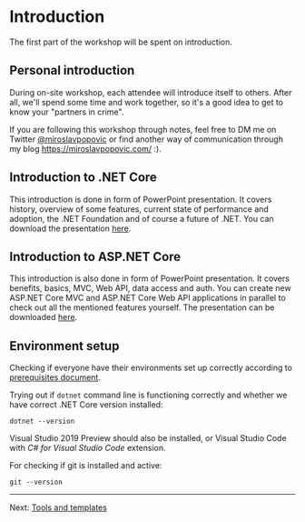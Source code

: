 # Introduction

The first part of the workshop will be spent on introduction.

## Personal introduction

During on-site workshop, each attendee will introduce itself to others. After all, we'll spend some time and work together, so it's a good idea to get to know your "partners in crime".

If you are following this workshop through notes, feel free to DM me on Twitter [@miroslavpopovic](https://twitter.com/miroslavpopovic/) or find another way of communication through my blog https://miroslavpopovic.com/ :).

## Introduction to .NET Core

This introduction is done in form of PowerPoint presentation. It covers history, overview of some features, current state of performance and adoption, the .NET Foundation and of course a future of .NET. You can download the presentation [here](dotnet-introduction.pptx).

## Introduction to ASP.NET Core

This introduction is also done in form of PowerPoint presentation. It covers benefits, basics, MVC, Web API, data access and auth. You can create new ASP.NET Core MVC and ASP.NET Core Web API applications in parallel to check out all the mentioned features yourself. The presentation can be downloaded [here](aspnetcore-introduction.pptx).

## Environment setup

Checking if everyone have their environments set up correctly according to [prerequisites document](00-prerequisites.md).

Trying out if `dotnet` command line is functioning correctly and whether we have correct .NET Core version installed:

    dotnet --version

Visual Studio 2019 Preview should also be installed, or Visual Studio Code with *C# for Visual Studio Code* extension.

For checking if git is installed and active:

    git --version

-------

Next: [Tools and templates](02-tools-and-templates.md)
